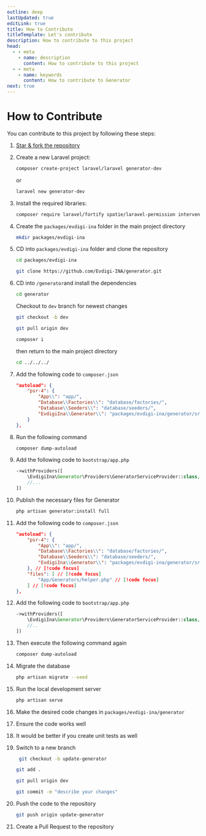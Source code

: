 ```yaml
---
outline: deep
lastUpdated: true
editLink: true
title: How to Contribute
titleTemplate: Let's contribute
description: How to contribute to this project
head:
  - - meta
    - name: description
      content: How to contribute to this project
  - - meta
    - name: keywords
      content: How to contribute to Generator
next: true
---
```


# How to Contribute

You can contribute to this project by following these steps:

1. [Star & fork the repository](https://github.com/Evdigi-INA/generator)

2. Create a new Laravel project:

    ```sh
    composer create-project laravel/laravel generator-dev
    ```

    or

    ```sh
    laravel new generator-dev
    ```

3. Install the required libraries:

    ```sh
   composer require laravel/fortify spatie/laravel-permission intervention/image-laravel yajra/laravel-datatables-oracle
    ```

4. Create the `packages/evdigi-ina` folder in the main project directory

    ```sh
    mkdir packages/evdigi-ina
    ```

5. CD into `packages/evdigi-ina` folder and clone the repository

    ```sh
    cd packages/evdigi-ina
    ```
    
    ```bash
    git clone https://github.com/Evdigi-INA/generator.git
    ```

6. CD into `/generator`and install the dependencies

    ```sh
    cd generator
    ```

    Checkout to `dev` branch for newest changes

    ```bash
    git checkout -b dev
    ```

    ```bash
    git pull origin dev
    ```

    ```sh
    composer i
    ```
    then return to the main project directory

    ```sh
    cd ../../../
    ```

7. Add the following code to `composer.json`

    ```json
    "autoload": {
        "psr-4": {
            "App\\": "app/",
            "Database\\Factories\\": "database/factories/",
            "Database\\Seeders\\": "database/seeders/",
            "EvdigiIna\\Generator\\": "packages/evdigi-ina/generator/src/"  // [!code focus]
        }
    },
    ```

8. Run the following command

    ```sh
    composer dump-autoload
    ```

9. Add the following code to `bootstrap/app.php`

    ```php
    ->withProviders([
        \EvdigiIna\Generator\Providers\GeneratorServiceProvider::class,  // [!code focus]
        //...
    ])
    ```

10. Publish the necessary files for Generator

    ```sh
    php artisan generator:install full
    ```

11. Add the following code to `composer.json`

    ```json
    "autoload": {
        "psr-4": {
            "App\\": "app/",
            "Database\\Factories\\": "database/factories/",
            "Database\\Seeders\\": "database/seeders/",
            "EvdigiIna\\Generator\\": "packages/evdigi-ina/generator/src/"  // [!code focus]
        }, // [!code focus]
        "files": [ // [!code focus]
            "App/Generators/helper.php" // [!code focus]
        ] // [!code focus]
    },
    ```

12. Add the following code to `bootstrap/app.php`

    ```php
    ->withProviders([
        \EvdigiIna\Generator\Providers\GeneratorServiceProvider::class, // [!code focus]
        //..
    ])
    ```

13. Then execute the following command again
    ```sh
    composer dump-autoload
    ```

14. Migrate the database
    ```sh
    php artisan migrate --seed
    ```

15. Run the local development server
    ```sh
    php artisan serve
    ```

16. Make the desired code changes in `packages/evdigi-ina/generator`

17. Ensure the code works well

18. It would be better if you create unit tests as well

19. Switch to a new branch
    ```bash
     git checkout -b update-generator
    ```

    ```bash
    git add .
    ```
    
    ```bash
    git pull origin dev
    ```
    
    ```bash
    git commit -m "describe your changes"
    ```

20. Push the code to the repository

    ```bash
    git push origin update-generator
    ```

21. Create a Pull Request to the repository
